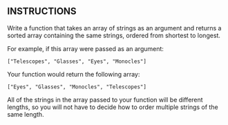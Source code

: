 ## INSTRUCTIONS

Write a function that takes an array of strings as an argument and returns a sorted array containing the same strings, ordered from shortest to longest.

For example, if this array were passed as an argument:
```
["Telescopes", "Glasses", "Eyes", "Monocles"]
```

Your function would return the following array:

```
["Eyes", "Glasses", "Monocles", "Telescopes"]
```

All of the strings in the array passed to your function will be different lengths, so you will not have to decide how to order multiple strings of the same length.